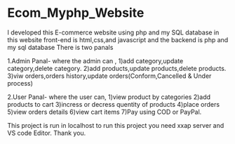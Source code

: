 # Ecom_Myphp_Website
I developed this E-commerce website using php and my SQL database
in this website front-end is html,css,and javascript 
and the backend is php and my sql database 
There is two panals 

1.Admin Panal- 
where the admin can ,
1)add category,update category,delete category.
2)add products,update products,delete products.
3)viw orders,orders history,update orders(Conform,Cancelled & Under process)

2.User Panal-
where the user can,
1)view product by categories
2)add products to cart 
3)incress or decress quentity of products 
4)place orders 
5)view orders details 
6)view cart items
7)Pay using COD or PayPal.

This project is run in localhost to run this project you need xxap server and VS code Editor.
Thank you.
